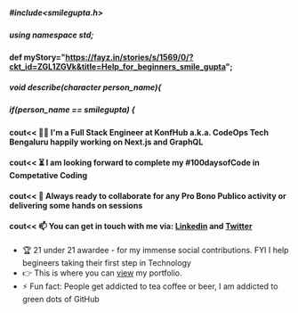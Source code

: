 ##### #include<smilegupta.h>
##### using namespace std;
#### def myStory="https://fayz.in/stories/s/1569/0/?ckt_id=ZGL1ZGVk&title=Help_for_beginners_smile_gupta";
##### void describe(character person_name){
##### if(person_name == smilegupta) {
#### cout<< :woman_office_worker: I'm a Full Stack Engineer at KonfHub a.k.a. CodeOps Tech Bengaluru happily working on Next.js and GraphQL 
#### cout<< :hourglass_flowing_sand: I am looking forward to complete my #100daysofCode in Competative Coding 
#### cout<< :microscope: Always ready to collaborate for any Pro Bono Publico activity or delivering some hands on sessions
#### cout<< :mailbox: You can get in touch with me via: [**Linkedin**](https://www.linkedin.com/in/smilegupta/) and [**Twitter**](https://twitter.com/smileguptaaa) 
- :trophy: 21 under 21 awardee - for my immense social contributions. FYI I help begineers taking their first step in Technology
- :point_right: This is where you can [view](https://smilegupta.github.io/smilegupta/) my portfolio. 
- :zap: Fun fact: People get addicted to tea coffee or beer, I am addicted to green dots of GitHub






